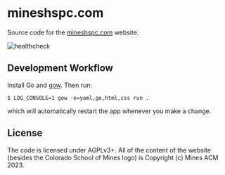 # mineshspc.com

Source code for the [mineshspc.com](https://mineshspc.com) website.

![healthcheck](https://healthchecks.io/badge/fd6a8ec9-b3da-4bab-983a-183f2d/5Ll6vyEb-2/mineshspc.com.svg)

## Development Workflow

Install Go and [gow](https://github.com/mitranim/gow). Then run:
```
$ LOG_CONSOLE=1 gow -e=yaml,go,html,css run .
```
which will automatically restart the app whenever you make a change.

## License

The code is licensed under AGPLv3+. All of the content of the website (besides
the Colorado School of Mines logo) is Copyright (c) Mines ACM 2023.
